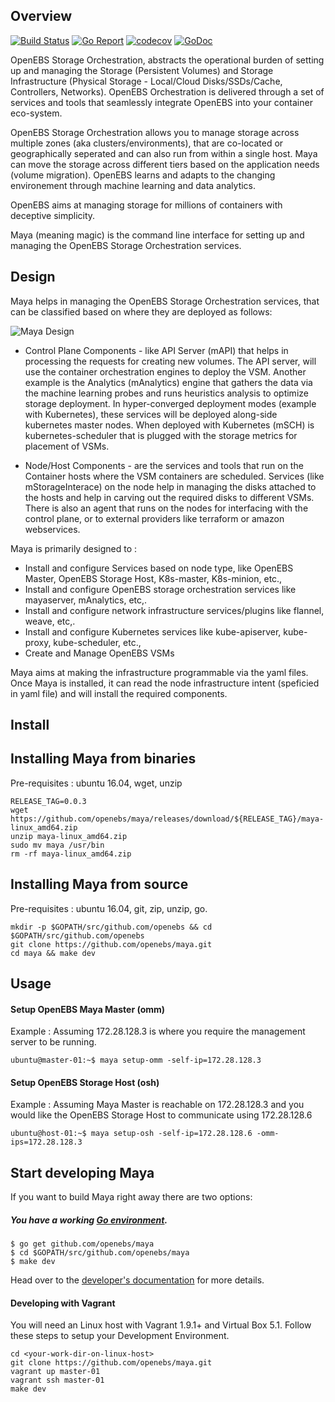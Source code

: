 ## Overview

[![Build Status](https://travis-ci.org/openebs/maya.svg?branch=master)](https://travis-ci.org/openebs/maya) 
[![Go Report](https://goreportcard.com/badge/github.com/openebs/maya)](https://goreportcard.com/report/github.com/openebs/maya) [![codecov](https://codecov.io/gh/openebs/maya/branch/master/graph/badge.svg)](https://codecov.io/gh/openebs/maya) [![GoDoc](https://godoc.org/github.com/openebs/maya?status.svg)](https://godoc.org/github.com/openebs/maya)

OpenEBS Storage Orchestration, abstracts the operational burden of setting up and managing the Storage (Persistent Volumes) and Storage Infrastructure (Physical Storage - Local/Cloud Disks/SSDs/Cache, Controllers, Networks). OpenEBS Orchestration is delivered through a set of services and tools that seamlessly integrate OpenEBS into your container eco-system. 

OpenEBS Storage Orchestration allows you to manage storage across multiple zones (aka clusters/environments), that are co-located or geographically seperated and can also run from within a single host. Maya can move the storage across different tiers based on the application needs (volume migration). OpenEBS learns and adapts to the changing environement through machine learning and data analytics. 

OpenEBS aims at managing storage for millions of containers with deceptive simplicity. 

Maya (meaning magic) is the command line interface for setting up and managing the OpenEBS Storage Orchestration services.

## Design

Maya helps in managing the OpenEBS Storage Orchestration services, that can be classified based on where they are deployed as follows:

![Maya Design](https://github.com/openebs/openebs/blob/master/documentation/source/_static/maya-hld.png)

- Control Plane Components - like API Server (mAPI) that helps in processing the requests for creating new volumes. The API server, will use the container orchestration engines to deploy the VSM. Another example is the Analytics (mAnalytics) engine that gathers the data via the machine learning probes and runs heuristics analysis to optimize storage deployment. In hyper-converged deployment modes (example with Kubernetes), these services will be deployed along-side kubernetes master nodes. When deployed with Kubernetes (mSCH) is kubernetes-scheduler that is plugged with the storage metrics for placement of VSMs. 

- Node/Host Components - are the services and tools that run on the Container hosts where the VSM containers are scheduled. Services (like mStorageInterace) on the node help in managing the disks attached to the hosts and help in carving out the required disks to different VSMs. There is also an agent that runs on the nodes for interfacing with the control plane, or to external providers like terraform or amazon webservices. 

Maya is primarily designed to : 
- Install and configure Services based on node type, like OpenEBS Master, OpenEBS Storage Host, K8s-master, K8s-minion, etc., 
- Install and configure OpenEBS storage orchestration services like mayaserver, mAnalytics, etc,. 
- Install and configure network infrastructure services/plugins like flannel, weave, etc,. 
- Install and configure Kubernetes services like kube-apiserver, kube-proxy, kube-scheduler, etc., 
- Create and Manage OpenEBS VSMs

Maya aims at making the infrastructure programmable via the yaml files. Once Maya is installed, it can read the node infrastructure intent (speficied in yaml file) and will install the required components. 

## Install

## Installing Maya from binaries

Pre-requisites : ubuntu 16.04, wget, unzip

```
RELEASE_TAG=0.0.3
wget https://github.com/openebs/maya/releases/download/${RELEASE_TAG}/maya-linux_amd64.zip
unzip maya-linux_amd64.zip
sudo mv maya /usr/bin
rm -rf maya-linux_amd64.zip
```

## Installing Maya from source

Pre-requisites : ubuntu 16.04, git, zip, unzip, go. 

```
mkdir -p $GOPATH/src/github.com/openebs && cd $GOPATH/src/github.com/openebs
git clone https://github.com/openebs/maya.git
cd maya && make dev
```


## Usage

#### Setup OpenEBS Maya Master (omm)

Example : Assuming 172.28.128.3 is where you require the management server to be running. 
```
ubuntu@master-01:~$ maya setup-omm -self-ip=172.28.128.3
```

#### Setup OpenEBS Storage Host (osh)

Example : Assuming Maya Master is reachable on 172.28.128.3 and you would like the OpenEBS Storage Host to communicate using 172.28.128.6
```
ubuntu@host-01:~$ maya setup-osh -self-ip=172.28.128.6 -omm-ips=172.28.128.3
```
## Start developing Maya

If you want to build Maya right away there are two options:

##### You have a working [Go environment].
```
$ go get github.com/openebs/maya
$ cd $GOPATH/src/github.com/openebs/maya
$ make dev
```
Head over to the [developer's documentation] for more details.

#### Developing with Vagrant 

You will need an Linux host with Vagrant 1.9.1+ and Virtual Box 5.1. Follow these steps to setup your Development Environment.

```
cd <your-work-dir-on-linux-host>
git clone https://github.com/openebs/maya.git
vagrant up master-01
vagrant ssh master-01
make dev 
```

[Go environment]: https://golang.org/doc/install
[developer's documentation]: https://github.com/openebs/maya/blob/master/docs/developer.md
